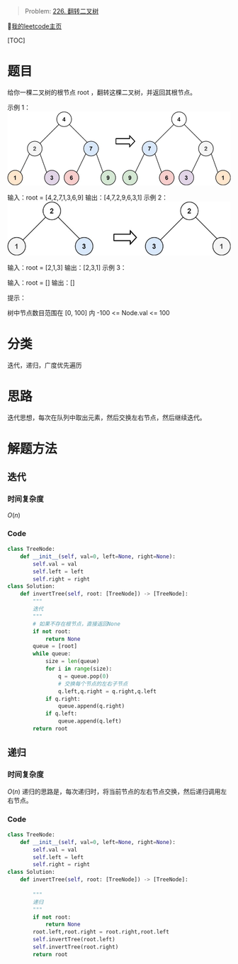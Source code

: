 > Problem: [226. 翻转二叉树](https://leetcode.cn/problems/invert-binary-tree/description/)

🐷[我的leetcode主页](https://leetcode.cn/u/qui22ical-gagariny8t/)

[TOC]

# 题目
给你一棵二叉树的根节点 root ，翻转这棵二叉树，并返回其根节点。

 

示例 1：
![img_6.png](img_6.png)

输入：root = [4,2,7,1,3,6,9]
输出：[4,7,2,9,6,3,1]
示例 2：
![img_7.png](img_7.png)

输入：root = [2,1,3]
输出：[2,3,1]
示例 3：

输入：root = []
输出：[]
 

提示：

树中节点数目范围在 [0, 100] 内
-100 <= Node.val <= 100
# 分类
迭代，递归，广度优先遍历
# 思路
迭代思想，每次在队列中取出元素，然后交换左右节点，然后继续迭代。

# 解题方法

## 迭代
### 时间复杂度
$O(n)$
### Code
```python
class TreeNode:
    def __init__(self, val=0, left=None, right=None):
        self.val = val
        self.left = left
        self.right = right
class Solution:
    def invertTree(self, root: [TreeNode]) -> [TreeNode]:
        """
        迭代
        """
        # 如果不存在根节点，直接返回None
        if not root:
            return None
        queue = [root]
        while queue:
            size = len(queue)
            for i in range(size):
                q = queue.pop(0)
                # 交换每个节点的左右子节点
                q.left,q.right = q.right,q.left
            if q.right:
                queue.append(q.right)
            if q.left:
                queue.append(q.left)
        return root
```
## 递归
### 时间复杂度
$O(n)$
递归的思路是，每次递归时，将当前节点的左右节点交换，然后递归调用左右节点。
### Code
```python
class TreeNode:
    def __init__(self, val=0, left=None, right=None):
        self.val = val
        self.left = left
        self.right = right
class Solution:
    def invertTree(self, root: [TreeNode]) -> [TreeNode]:
 
        """
        递归
        """
        if not root:
            return None
        root.left,root.right = root.right,root.left
        self.invertTree(root.left)
        self.invertTree(root.right)
        return root
```
